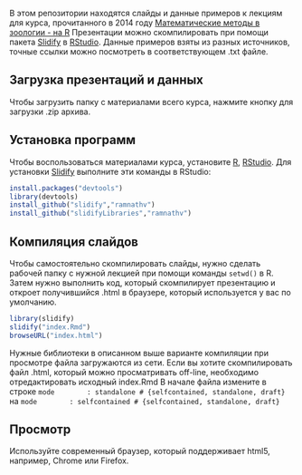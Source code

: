 В этом репозитории находятся слайды и данные примеров к лекциям для курса, прочитанного в 2014 году [Математические методы в зоологии - на R](https://sites.google.com/site/mathmethr/)
Презентации можно скомпилировать при помощи пакета [Slidify](http://slidify.org/) в [RStudio](http://www.rstudio.com/).
Данные примеров взяты из разных источников, точные ссылки можно посмотреть в соответствующем .txt файле.

## Загрузка презентаций и данных

Чтобы загрузить папку с материалами всего курса, нажмите кнопку для загрузки .zip архива.

## Установка программ

Чтобы воспользоваться материалами курса, установите [R](http://cran.rstudio.com/), [RStudio](http://www.rstudio.com/ide/download/). Для установки  [Slidify](http://slidify.org/) выполните эти команды в RStudio:

```r
install.packages("devtools")
library(devtools)
install_github("slidify","ramnathv")
install_github("slidifyLibraries","ramnathv")
```

## Компиляция слайдов

Чтобы самостоятельно скомпилировать слайды, нужно сделать рабочей папку с нужной лекцией при помощи команды `setwd()` в R. Затем нужно выполнить код, который скомпилирует презентацию и откроет получившийся .html в браузере, который используется у вас по умолчанию. 

```r
library(slidify)
slidify("index.Rmd")
browseURL("index.html")
```
Нужные библиотеки в описанном выше варианте компиляции при просмотре файла загружаются из сети. Если вы хотите скомпилировать файл .html, который можно просматривать off-line, необходимо отредактировать исходный index.Rmd
В начале файла измените в строке `mode        : standalone # {selfcontained, standalone, draft}` на `mode        : selfcontained # {selfcontained, standalone, draft}`

## Просмотр

Используйте современный браузер, который поддерживает html5, например, Chrome или Firefox.
